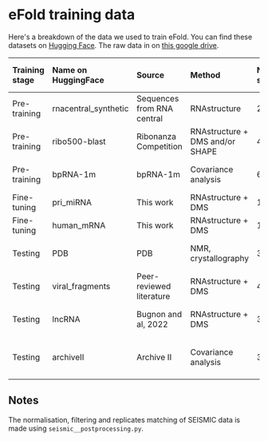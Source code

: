 # eFold training data

Here's a breakdown of the data we used to train eFold. You can find these datasets on  [Hugging Face](https://huggingface.co/rouskinlab). The raw data in on [this google drive](https://drive.google.com/drive/folders/1pKUBGlvcft4WsUSztaUCOXcyGi9a8NUy). 

| Training stage   | Name on HuggingFace   | Source                     | Method                          | Number of sequences   | Families                      | length [10, 199]   | length [200, 499]   | length [500, 999]   | length [1000, 1999]   |   length [2000, inf] |
|:-----------------|:----------------------|:---------------------------|:--------------------------------|:----------------------|:------------------------------|:-------------------|:--------------------|:--------------------|:----------------------|---------------------:|
| Pre-training     | rnacentral_synthetic  | Sequences from RNA central | RNAstructure                    | 226'729               | All known families            | 176'486            | 49'463              | 780                 | 0                     |                    0 |
| Pre-training     | ribo500-blast         | Ribonanza Competition      | RNAstructure + DMS and/or SHAPE | 46'060                | Unlabelled                    | 46'049             | 11                  | 0                   | 0                     |                    0 |
| Pre-training     | bpRNA-1m              | bpRNA-1m                   | Covariance analysis             | 66'715                | Unlabelled, sRNA, tRNA        | 48'090             | 6'167               | 2'829               | 9'260                 |                  369 |
| Fine-tuning      | pri_miRNA             | This work                  | RNAstructure + DMS              | 1'098                 | pri-miRNA                     | 0                  | 1'098               | 0                   | 0                     |                    0 |
| Fine-tuning      | human_mRNA            | This work                  | RNAstructure + DMS              | 1'456                 | mRNA                          | 0                  | 493                 | 882                 | 81                    |                    0 |
| Testing          | PDB                   | PDB                        | NMR, crystallography            | 355                   | Short non-coding RNA          | 343                | 6                   | 6                   | 0                     |                    0 |
| Testing          | viral_fragments       | Peer-reviewed literature   | RNAstructure + DMS              | 40                    | Viral RNA                     | 12                 | 17                  | 11                  | 0                     |                    0 |
| Testing          | lncRNA                | Bugnon and al, 2022        | RNAstructure + DMS              | 30                    | Long non-coding RNA           | 0                  | 2                   | 1                   | 27                    |                    0 |
| Testing          | archiveII             | Archive II                 | Covariance analysis             | 3'370                 | rRNA, tRNA, tmRNA, unlabelled | 2'004              | 1'276               | 79                  | 11                    |                    0 |

## Notes

The normalisation, filtering and replicates matching of SEISMIC data is made using `seismic__postprocessing.py`.
